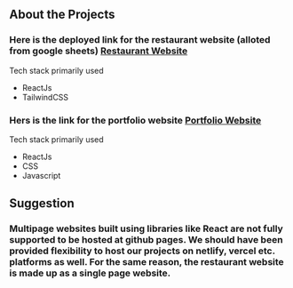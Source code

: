 ## About the Projects
### Here is the deployed link for the restaurant website (alloted from google sheets) [Restaurant Website](https://sarveshwarshukla.github.io/capstone-project-restaurant/)
Tech stack primarily used
* ReactJs
* TailwindCSS


### Hers is the link for the portfolio website [Portfolio Website](https://portfolio.sarveshwarshukla.com/)
Tech stack primarily used
* ReactJs
* CSS
* Javascript

## Suggestion
### Multipage websites built using libraries like React are not fully supported to be hosted at github pages. We should have been provided flexibility to host our projects on netlify, vercel etc. platforms as well. For the same reason, the restaurant website is made up as a single page website. 
